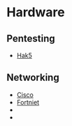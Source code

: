 # Hardware
## Pentesting
- [Hak5](https://shop.hak5.org/)
## Networking
- [Cisco](https://www.cisco.com/site/us/en/index.html)
- [Fortniet]()
- []()
- []()
